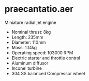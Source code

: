 # praecantatio.aer
Miniature radial jet engine

<ul>
<li>Nominal thrust: 8kg
<li>Length: 235mm
<li>Diameter: 110mm
<li>Mass: 1.14kg
<li>Operating speed: 103000 RPM
<li>Electric starter and throttle control
<li>Aluminum diffusor
<li>Inconel turbine
<li>304 SS balanced Compressor wheel

</ul>
